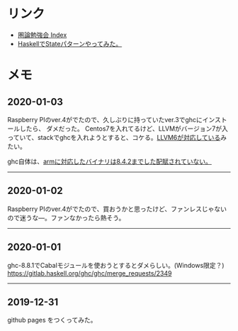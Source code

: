 # リンク
+ [圏論勉強会 Index](https://github.com/lambda-tuber/category-index)
+ [HaskellでStateパターンやってみた。](https://www.youtube.com/watch?v=KI6EIISTPas&list=PLML1P2WReMnlGjtcx8Mb7rbJa0IjDVTJm)


# メモ
## 2020-01-03
Raspberry PIのver.4がでたので、久しぶりに持っていたver.3でghcにインストールしたら、
ダメだった。
Centos7を入れてるけど、LLVMがバージョン7が入っていて、stackでghcを入れようとすると、コケる。[LLVM6が対応している](https://gitlab.haskell.org/ghc/ghc/wikis/commentary/compiler/backends/llvm/installing#llvm-support)みたい。

ghc自体は、[armに対応したバイナリは8.4.2までした配賦されていない。](https://www.reddit.com/r/haskell/comments/c1rk8w/whats_the_story_with_ghc_on_arm/)

---

## 2020-01-02
Raspberry PIのver.4がでたので、買おうかと思ったけど、ファンレスじゃないので迷うな―。ファンなかったら熱そう。

---

## 2020-01-01
ghc-8.8.1でCabalモジュールを使おうとするとダメらしい。(Windows限定？)
https://gitlab.haskell.org/ghc/ghc/merge_requests/2349

---

## 2019-12-31
github pages をつくってみた。


